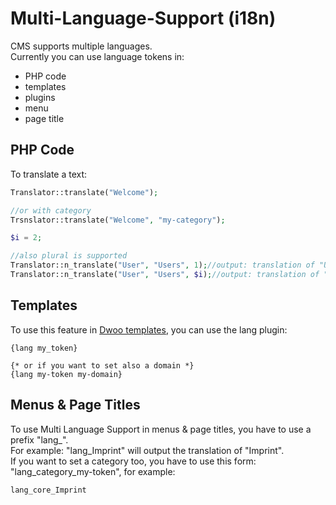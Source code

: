 # Multi-Language-Support (i18n)

CMS supports multiple languages.\
Currently you can use language tokens in:

  - PHP code
  - templates
  - plugins
  - menu
  - page title
  
## PHP Code

To translate a text:
```php
Translator::translate("Welcome");

//or with category
Trsnslator::translate("Welcome", "my-category");

$i = 2;

//also plural is supported
Translator::n_translate("User", "Users", 1);//output: translation of "User"
Translator::n_translate("User", "Users", $i);//output: translation of "Users"
```

## Templates

To use this feature in [Dwoo templates](./styles.md), you can use the lang plugin:
```smarty
{lang my_token}

{* or if you want to set also a domain *}
{lang my-token my-domain}
```

## Menus & Page Titles

To use Multi Language Support in menus & page titles, you have to use a prefix "lang_".\
For example: "lang_Imprint" will output the translation of "Imprint".\
If you want to set a category too, you have to use this form: "lang_category_my-token", for example:
```text
lang_core_Imprint
```